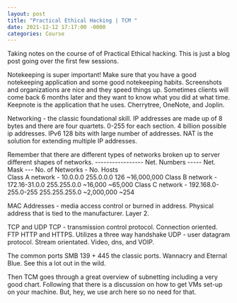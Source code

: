 ```yaml
---
layout: post
title: "Practical Ethical Hacking | TCM "
date: 2021-12-12 17:17:00 -0000
categories: Course
---
```


Taking notes on the course of of Practical Ethical hacking. This is just a blog post going over the first few sessions. 

Notekeeping is super important! 
Make sure that you have a good notekeeping application and some good notekeeping habits. Screenshots and organizations are nice and they speed things up. Sometimes 
clients will come back 6 months later and they want to know what you did at what time. Keepnote is the application that he uses. Cherrytree, OneNote, and Joplin.

Networking - the classic foundational skill. 
IP addresses are made up of 8 bytes and there are four quartets. 0-255 for each section. 4 billion possible ip addresses. 
IPv6 128 bits with large number of addresses. NAT is the solution for extending multiple IP addresses. 

Remember that there are different types of networks broken up to server different shapes of networks. 
----------------- Net. Numbers  -----  Net. Mask  --- No. of Networks -  No. Hosts    
Class A network - 10.0.0.0             255.0.0.0      126                ~16,000,000
Class B network - 172.16-31.0.0        255.255.0.0    ~16,000            ~65,000
Class C network - 192.168.0-255.0-255  255.255.255.0  ~2,000,000         ~254

MAC Addresses - media access control or burned in address. Physical address that is tied to the manufacturer. Layer 2. 

TCP and UDP 
TCP - transmission control protocol. Connection oriented. FTP HTTP and HTTPS. Utilizes a three way handshake
UDP - user datagram protocol. Stream orientated. Video, dns, and VOIP.

The common ports 
SMB 139 + 445 the classic ports. Wannacry and Eternal Blue. See this a lot out in the wild.

Then TCM goes through a great overview of subnetting including a very good chart. Following that there is a discussion on how to get 
VMs set-up on your machine. But, hey, we use arch here so no need for that. 
